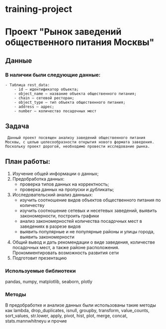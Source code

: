 ﻿# training-project
# Проект "Рынок заведений общественного питания Москвы"

## Данные

### В наличии были следующие данные:

    - Таблица rest_data:
        - id — идентификатор объекта;
        - object_name — название объекта общественного питания;
        - chain — сетевой ресторан;
        - object_type — тип объекта общественного питания;
        - address — адрес;
        - number — количество посадочных мест
    
## Задача
     Данный проект посвящен анализу заведений общественного питания Москвы, с целью целесообразности открытия нового формата заведения. Поскольку проект дорогой, необходимо провести исследование рынка.
     
     
## План работы:
1. Изучение общей информации о данных;
2. Предобработка данных:
    - проверка типов данных на корректность;
    - проверка данных на пропуски и дубликаты;
3. Исследовательский анализ данныых:
    - изучить соотношение видов объектов общественного питания по количеству
    - изучить соотношение сетевых и несетевых заведений, выявить закономерности, построить графики
    - анализ закономерностей количества посадочных мест в заведениях в разрезе видов
    - выявить популярные и не популярные районы и улицы города, выявить закономерности
4. Общий вывод и дать рекомендации о виде заведения, количестве посадочных мест, а также районе расположения. Прокомментировать возможность развития сети
5. Подготовит презентацию


### Используемые библиотеки
pandas, numpy, matplotlib, seaborn, plotly
### Методы
В предобработке  и анализе данных были использованы такие методы как lambda, drop_duplicates, isnull, groupby, transform, value_counts, sort_values, str.lower, apply, pivot, hist, plot,  merge, concat, stats.mannwhitneyu и прочие